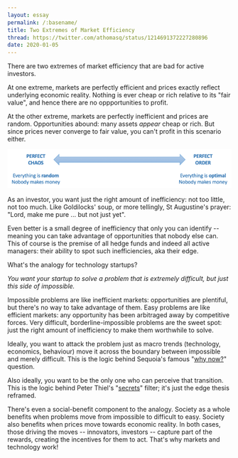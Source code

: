 ```yaml
---
layout: essay
permalink: /:basename/
title: Two Extremes of Market Efficiency
thread: https://twitter.com/athomasq/status/1214691372227280896
date: 2020-01-05
---
```


There are two extremes of market efficiency that are bad for active investors.  

At one extreme, markets are perfectly efficient and prices exactly reflect underlying economic reality.  Nothing is ever cheap or rich relative to its "fair value", and hence there are no oppportunities to profit.  

At the other extreme, markets are perfectly inefficient and prices are random.  Opportunities abound: many assets *appear* cheap or rich.  But since prices never converge to fair value, you can't profit in this scenario either.

<img src="/assets/img/chaos-order.png" alt="Efficiency" class="image">

As an investor, you want just the right amount of inefficiency: not too little, not too much.  Like Goldilocks' soup, or more tellingly, St Augustine's prayer: "Lord, make me pure ... but not just yet".  

Even better is a small degree of inefficiency that only you can identify -- meaning you can take advantage of opportunities that nobody else can.   This of course is the premise of all hedge funds and indeed all active managers: their ability to spot such inefficiencies, aka their edge.

What's the analogy for technology startups? 

*You want your startup to solve a problem that is extremely difficult, but just this side of impossible.*

Impossible problems are like inefficient markets: opportunities are plentiful, but there's no way to take advantage of them.  Easy problems are like efficient markets: any opportunity has been arbitraged away by competitive forces.  Very difficult, borderline-impossible problems are the sweet spot: just the right amount of inefficiency to make them worthwhile to solve.

Ideally, you want to attack the problem just as macro trends (technology, economics, behaviour) move it across the boundary between impossible and merely difficult.  This is the logic behind Sequoia's famous "[why now?](https://www.sequoiacap.com/article/writing-a-business-plan/)" question.

Also ideally, you want to be the only one who can perceive that transition.  This is the logic behind Peter Thiel's "[secrets](https://genius.com/Peter-thiel-zero-to-one-chapter-8-secrets-annotated)" filter; it's just the edge thesis reframed.

There's even a social-benefit component to the analogy.  Society as a whole benefits when problems move from impossible to difficult to easy.  Society also benefits when prices move towards economic reality.  In both cases, those driving the moves -- innovators, investors -- capture part of the rewards, creating the incentives for them to act.  That's why markets and technology work! 
